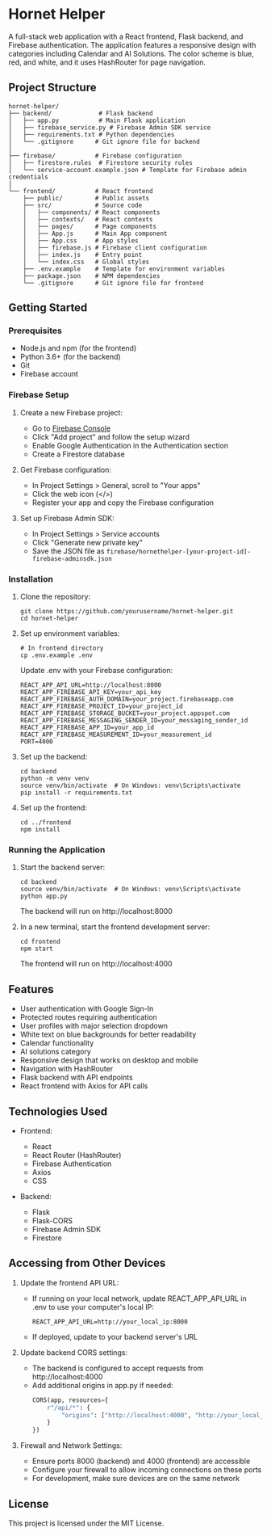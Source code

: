 # Hornet Helper

A full-stack web application with a React frontend, Flask backend, and Firebase authentication. The application features a responsive design with categories including Calendar and AI Solutions. The color scheme is blue, red, and white, and it uses HashRouter for page navigation.

## Project Structure

```
hornet-helper/
├── backend/             # Flask backend
│   ├── app.py           # Main Flask application
│   ├── firebase_service.py # Firebase Admin SDK service
│   ├── requirements.txt # Python dependencies
│   └── .gitignore      # Git ignore file for backend
│
├── firebase/           # Firebase configuration
│   ├── firestore.rules  # Firestore security rules
│   └── service-account.example.json # Template for Firebase admin credentials
│
└── frontend/           # React frontend
    ├── public/         # Public assets
    ├── src/            # Source code
    │   ├── components/ # React components
    │   ├── contexts/   # React contexts
    │   ├── pages/      # Page components
    │   ├── App.js      # Main App component
    │   ├── App.css     # App styles
    │   ├── firebase.js # Firebase client configuration
    │   ├── index.js    # Entry point
    │   └── index.css   # Global styles
    ├── .env.example    # Template for environment variables
    ├── package.json    # NPM dependencies
    └── .gitignore      # Git ignore file for frontend
```

## Getting Started

### Prerequisites

- Node.js and npm (for the frontend)
- Python 3.6+ (for the backend)
- Git
- Firebase account

### Firebase Setup

1. Create a new Firebase project:
   - Go to [Firebase Console](https://console.firebase.google.com/)
   - Click "Add project" and follow the setup wizard
   - Enable Google Authentication in the Authentication section
   - Create a Firestore database

2. Get Firebase configuration:
   - In Project Settings > General, scroll to "Your apps"
   - Click the web icon (</>)
   - Register your app and copy the Firebase configuration

3. Set up Firebase Admin SDK:
   - In Project Settings > Service accounts
   - Click "Generate new private key"
   - Save the JSON file as `firebase/hornethelper-[your-project-id]-firebase-adminsdk.json`

### Installation

1. Clone the repository:
   ```
   git clone https://github.com/yourusername/hornet-helper.git
   cd hornet-helper
   ```

2. Set up environment variables:
   ```
   # In frontend directory
   cp .env.example .env
   ```
   Update .env with your Firebase configuration:
   ```
   REACT_APP_API_URL=http://localhost:8000
   REACT_APP_FIREBASE_API_KEY=your_api_key
   REACT_APP_FIREBASE_AUTH_DOMAIN=your_project.firebaseapp.com
   REACT_APP_FIREBASE_PROJECT_ID=your_project_id
   REACT_APP_FIREBASE_STORAGE_BUCKET=your_project.appspot.com
   REACT_APP_FIREBASE_MESSAGING_SENDER_ID=your_messaging_sender_id
   REACT_APP_FIREBASE_APP_ID=your_app_id
   REACT_APP_FIREBASE_MEASUREMENT_ID=your_measurement_id
   PORT=4000
   ```

3. Set up the backend:
   ```
   cd backend
   python -m venv venv
   source venv/bin/activate  # On Windows: venv\Scripts\activate
   pip install -r requirements.txt
   ```

4. Set up the frontend:
   ```
   cd ../frontend
   npm install
   ```

### Running the Application

1. Start the backend server:
   ```
   cd backend
   source venv/bin/activate  # On Windows: venv\Scripts\activate
   python app.py
   ```
   The backend will run on http://localhost:8000

2. In a new terminal, start the frontend development server:
   ```
   cd frontend
   npm start
   ```
   The frontend will run on http://localhost:4000

## Features

- User authentication with Google Sign-In
- Protected routes requiring authentication
- User profiles with major selection dropdown
- White text on blue backgrounds for better readability
- Calendar functionality
- AI solutions category
- Responsive design that works on desktop and mobile
- Navigation with HashRouter
- Flask backend with API endpoints
- React frontend with Axios for API calls

## Technologies Used

- Frontend:
  - React
  - React Router (HashRouter)
  - Firebase Authentication
  - Axios
  - CSS

- Backend:
  - Flask
  - Flask-CORS
  - Firebase Admin SDK
  - Firestore

## Accessing from Other Devices

1. Update the frontend API URL:
   - If running on your local network, update REACT_APP_API_URL in .env to use your computer's local IP:
     ```
     REACT_APP_API_URL=http://your_local_ip:8000
     ```
   - If deployed, update to your backend server's URL

2. Update backend CORS settings:
   - The backend is configured to accept requests from http://localhost:4000
   - Add additional origins in app.py if needed:
     ```python
     CORS(app, resources={
         r"/api/*": {
             "origins": ["http://localhost:4000", "http://your_local_ip:4000"]
         }
     })
     ```

3. Firewall and Network Settings:
   - Ensure ports 8000 (backend) and 4000 (frontend) are accessible
   - Configure your firewall to allow incoming connections on these ports
   - For development, make sure devices are on the same network

## License

This project is licensed under the MIT License.